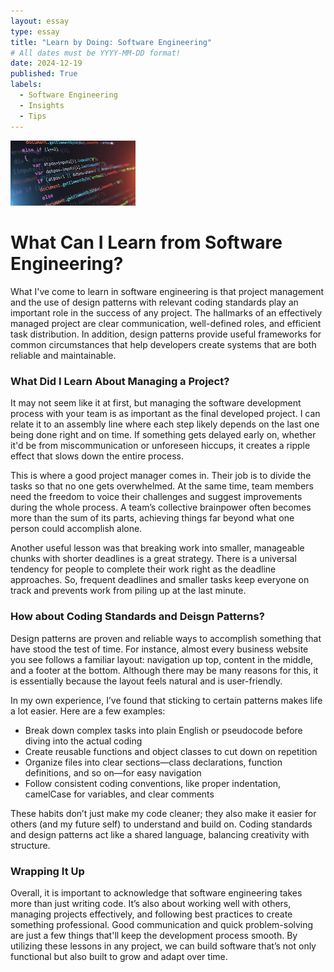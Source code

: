 ```yaml
---
layout: essay
type: essay
title: "Learn by Doing: Software Engineering"
# All dates must be YYYY-MM-DD format!
date: 2024-12-19
published: True
labels:
  - Software Engineering
  - Insights
  - Tips
---
```

<img width="200px" class="rounded float-start pe-4" src="/img/software-engineer.jpg">

<h1>What Can I Learn from Software Engineering?</h1>
<p>
What I've come to learn in software engineering is that project management and the use of design patterns with relevant coding standards play an important role in the success of any project. The hallmarks of an effectively managed project are clear communication, well-defined roles, and efficient task distribution. In addition, design patterns provide useful frameworks for common circumstances that help developers create systems that are both reliable and maintainable.
</p>

<h3>What Did I Learn About Managing a Project?</h3>
<p>
  It may not seem like it at first, but managing the software development process with your team is as important as the final developed project. I can relate it to an assembly line where each step likely depends on the last one being done right and on time. If something gets delayed early on, whether it'd be from miscommunication or unforeseen hiccups, it creates a ripple effect that slows down the entire process.
</p>
<p>
  This is where a good project manager comes in. Their job is to divide the tasks so that no one gets overwhelmed. At the same time, team members need the freedom to voice their challenges and suggest improvements during the whole process. A team’s collective brainpower often becomes more than the sum of its parts, achieving things far beyond what one person could accomplish alone.
</p>
<p>
  Another useful lesson was that breaking work into smaller, manageable chunks with shorter deadlines is a great strategy. There is a universal tendency for people  to complete their work right as the deadline approaches. So, frequent  deadlines and smaller tasks keep everyone on track and prevents work from piling up at the last minute.
</p>


<h3>How about Coding Standards and Deisgn Patterns?</h3>
<p>
  Design patterns are proven and reliable ways to accomplish something that have stood the test of time. For instance, almost every business website you see follows a familiar layout: navigation up top, content in the middle, and a footer at the bottom. Although there may be many reasons for this, it is essentially because the layout feels natural and is user-friendly.
</p>
<p>
  In my own experience, I’ve found that sticking to certain patterns makes life a lot easier. Here are a few examples:
</p>
<ul>
  <li>Break down complex tasks into plain English or pseudocode before diving into the actual coding</li>
  <li>Create reusable functions and object classes to cut down on repetition</li>
  <li>Organize files into clear sections—class declarations, function definitions, and so on—for easy navigation</li>
  <li>Follow consistent coding conventions, like proper indentation, camelCase for variables, and clear comments</li>
</ul>
<p>
These habits don’t just make my code cleaner; they also make it easier for others (and my future self) to understand and build on. Coding standards and design patterns act like a shared language, balancing creativity with structure.
</p>

<h3>Wrapping It Up</h3>
<p>
  Overall, it is important to acknowledge that software engineering takes more than just writing code. It’s also about working well with others, managing projects effectively, and following best practices to create something professional. Good communication and quick problem-solving are just a few things that'll keep the development process smooth. By utilizing these lessons in any project, we can build software that’s not only functional but also built to grow and adapt over time.
</p>
